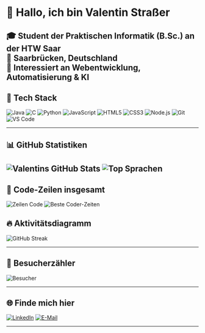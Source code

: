 # 👋 Hallo, ich bin Valentin Straßer

🎓 Student der Praktischen Informatik (B.Sc.) an der HTW Saar  
📍 Saarbrücken, Deutschland  
🧠 Interessiert an Webentwicklung, Automatisierung & KI  
---

## 🚀 Tech Stack

![Java](https://img.shields.io/badge/-Java-007396?style=flat-square&logo=java&logoColor=white)
![C](https://img.shields.io/badge/-C-00599C?style=flat-square&logo=c&logoColor=white)
![Python](https://img.shields.io/badge/-Python-3776AB?style=flat-square&logo=python&logoColor=white)
![JavaScript](https://img.shields.io/badge/-JavaScript-F7DF1E?style=flat-square&logo=javascript&logoColor=black)
![HTML5](https://img.shields.io/badge/-HTML5-E34F26?style=flat-square&logo=html5&logoColor=white)
![CSS3](https://img.shields.io/badge/-CSS3-1572B6?style=flat-square&logo=css3&logoColor=white)
![Node.js](https://img.shields.io/badge/-Node.js-339933?style=flat-square&logo=node.js&logoColor=white)
![Git](https://img.shields.io/badge/-Git-F05032?style=flat-square&logo=git&logoColor=white)
![VS Code](https://img.shields.io/badge/-VS%20Code-007ACC?style=flat-square&logo=visual-studio-code&logoColor=white)


---

## 📊 GitHub Statistiken

![Valentins GitHub Stats](https://github-readme-stats.vercel.app/api?username=huwano&show_icons=true&theme=radical)
![Top Sprachen](https://github-readme-stats.vercel.app/api/top-langs/?username=huwano&layout=compact&theme=radical)
-----
## 📏 Code-Zeilen insgesamt
![Zeilen Code](https://github-profile-summary-cards.vercel.app/api/cards/lines-of-code?username=huwano&theme=radical)
![Beste Coder-Zeiten](https://github-profile-summary-cards.vercel.app/api/cards/productive-time?username=huwano&theme=radical)



## 🔥 Aktivitätsdiagramm

![GitHub Streak](https://github-readme-streak-stats.herokuapp.com/?user=huwano&theme=radical)

---

## 🧩 Besucherzähler

![Besucher](https://komarev.com/ghpvc/?username=huwano&color=blue)

---

## 🌐 Finde mich hier

[![LinkedIn](https://img.shields.io/badge/-LinkedIn-0077B5?style=flat-square&logo=linkedin&logoColor=white)](https://www.linkedin.com/)
[![E-Mail](https://img.shields.io/badge/-E--Mail-D14836?style=flat-square&logo=gmail&logoColor=white)](mailto:deine.email@example.com)

---
